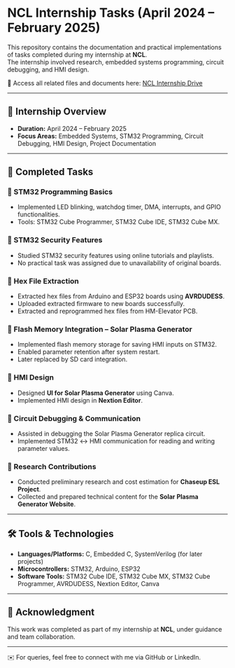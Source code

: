 # NCL Internship Tasks (April 2024 – February 2025)

This repository contains the documentation and practical implementations of tasks completed during my internship at **NCL**.  
The internship involved research, embedded systems programming, circuit debugging, and HMI design.  

📂 Access all related files and documents here: [NCL Internship Drive](https://drive.google.com/drive/folders/1ur2WIg-lStTw15VprCKJEhoW4HDg7JbE?usp=sharing)

---

## 📌 Internship Overview
- **Duration:** April 2024 – February 2025  
- **Focus Areas:** Embedded Systems, STM32 Programming, Circuit Debugging, HMI Design, Project Documentation  

---

## 🚀 Completed Tasks

### 🔹 STM32 Programming Basics
- Implemented LED blinking, watchdog timer, DMA, interrupts, and GPIO functionalities.  
- Tools: STM32 Cube Programmer, STM32 Cube IDE, STM32 Cube MX.  

### 🔹 STM32 Security Features
- Studied STM32 security features using online tutorials and playlists.  
- No practical task was assigned due to unavailability of original boards.  

### 🔹 Hex File Extraction
- Extracted hex files from Arduino and ESP32 boards using **AVRDUDESS**.  
- Uploaded extracted firmware to new boards successfully.  
- Extracted and reprogrammed hex files from HM-Elevator PCB.  

### 🔹 Flash Memory Integration – Solar Plasma Generator
- Implemented flash memory storage for saving HMI inputs on STM32.  
- Enabled parameter retention after system restart.  
- Later replaced by SD card integration.  

### 🔹 HMI Design
- Designed **UI for Solar Plasma Generator** using Canva.  
- Implemented HMI design in **Nextion Editor**.  

### 🔹 Circuit Debugging & Communication
- Assisted in debugging the Solar Plasma Generator replica circuit.  
- Implemented STM32 ↔ HMI communication for reading and writing parameter values.  

### 🔹 Research Contributions
- Conducted preliminary research and cost estimation for **Chaseup ESL Project**.  
- Collected and prepared technical content for the **Solar Plasma Generator Website**.  

---

## 🛠️ Tools & Technologies
- **Languages/Platforms:** C, Embedded C, SystemVerilog (for later projects)  
- **Microcontrollers:** STM32, Arduino, ESP32  
- **Software Tools:** STM32 Cube IDE, STM32 Cube MX, STM32 Cube Programmer, AVRDUDESS, Nextion Editor, Canva  

---

## 📑 Acknowledgment
This work was completed as part of my internship at **NCL**, under guidance and team collaboration.  

---

✉️ For queries, feel free to connect with me via GitHub or LinkedIn.
